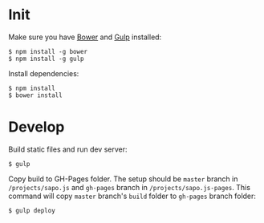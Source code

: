 # Init

Make sure you have [Bower](http://bower.io) and [Gulp](http://gulpjs.com) installed:

    $ npm install -g bower
    $ npm install -g gulp

Install dependencies:

    $ npm install
    $ bower install

# Develop

Build static files and run dev server:

    $ gulp

Copy build to GH-Pages folder. The setup should be `master` branch in `/projects/sapo.js` and `gh-pages` branch in `/projects/sapo.js-pages`. This command will copy `master` branch's `build` folder to `gh-pages` branch folder:

    $ gulp deploy
